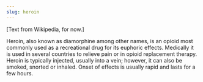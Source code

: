 ```yaml
---
slug: heroin
---
```


[Text from Wikipedia, for now.]

Heroin, also known as diamorphine among other names, is an opioid most commonly used as a recreational drug for its euphoric effects. Medically it is used in several countries to relieve pain or in opioid replacement therapy. Heroin is typically injected, usually into a vein; however, it can also be smoked, snorted or inhaled. Onset of effects is usually rapid and lasts for a few hours.
